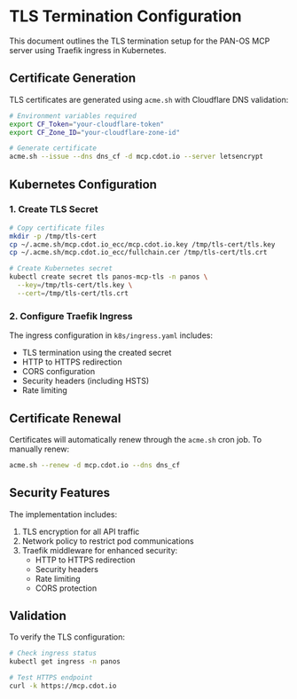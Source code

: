# TLS Termination Configuration

This document outlines the TLS termination setup for the PAN-OS MCP server using Traefik ingress in Kubernetes.

## Certificate Generation

TLS certificates are generated using `acme.sh` with Cloudflare DNS validation:

```bash
# Environment variables required
export CF_Token="your-cloudflare-token"
export CF_Zone_ID="your-cloudflare-zone-id"

# Generate certificate
acme.sh --issue --dns dns_cf -d mcp.cdot.io --server letsencrypt
```

## Kubernetes Configuration

### 1. Create TLS Secret

```bash
# Copy certificate files
mkdir -p /tmp/tls-cert
cp ~/.acme.sh/mcp.cdot.io_ecc/mcp.cdot.io.key /tmp/tls-cert/tls.key
cp ~/.acme.sh/mcp.cdot.io_ecc/fullchain.cer /tmp/tls-cert/tls.crt

# Create Kubernetes secret
kubectl create secret tls panos-mcp-tls -n panos \
  --key=/tmp/tls-cert/tls.key \
  --cert=/tmp/tls-cert/tls.crt
```

### 2. Configure Traefik Ingress

The ingress configuration in `k8s/ingress.yaml` includes:

- TLS termination using the created secret
- HTTP to HTTPS redirection
- CORS configuration
- Security headers (including HSTS)
- Rate limiting

## Certificate Renewal

Certificates will automatically renew through the `acme.sh` cron job. To manually renew:

```bash
acme.sh --renew -d mcp.cdot.io --dns dns_cf
```

## Security Features

The implementation includes:

1. TLS encryption for all API traffic
2. Network policy to restrict pod communications
3. Traefik middleware for enhanced security:
   - HTTP to HTTPS redirection
   - Security headers
   - Rate limiting
   - CORS protection

## Validation

To verify the TLS configuration:

```bash
# Check ingress status
kubectl get ingress -n panos

# Test HTTPS endpoint
curl -k https://mcp.cdot.io
```
